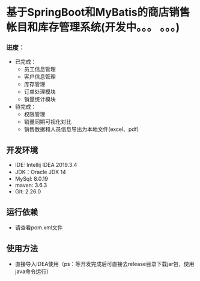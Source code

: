 # 基于SpringBoot和MyBatis的商店销售帐目和库存管理系统(开发中。。。 。。。)

### 进度：
   - 已完成：
     - 员工信息管理
     - 客户信息管理
     - 库存管理
     - 订单处理模块
     - 销量统计模块
   - 待完成：
     - 权限管理
     - 销量同期可视化对比
     - 销售数据和人员信息导出为本地文件(excel、pdf)

## 开发环境
  - IDE: Intellij IDEA 2019.3.4
  - JDK：Oracle JDK 14
  - MySql: 8.0.19
  - maven: 3.6.3
  - Git: 2.26.0
## 运行依赖
  - 请查看pom.xml文件
## 使用方法
  - 直接导入IDEA使用（ps：等开发完成后可直接去release目录下载jar包，使用java命令运行）